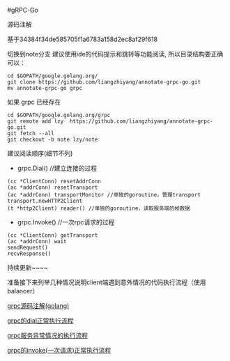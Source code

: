 #gRPC-Go

源码注解

基于34384f34de585705f1a6783a158d2ec8af29f618

切换到note分支
建议使用ide的代码提示和跳转等功能阅读, 所以目录结构要正确
可以：
```
cd $GOPATH/google.golang.org/
git clone https://github.com/liangzhiyang/annotate-grpc-go.git
mv annotate-grpc-go grpc
```
如果 grpc 已经存在
```
cd $GOPATH/google.golang.org/grpc
git remote add lzy  https://github.com/liangzhiyang/annotate-grpc-go.git
git fetch --all
git checkout -b note lzy/note
```
建议阅读顺序(细节不列)
* grpc.Dial() //建立连接的过程
```
(cc *ClientConn) resetAddrConn
(ac *addrConn) resetTransport
(ac *addrConn) transportMonitor //单独的goroutine，管理transport
transport.newHTTP2Client
(t *http2Client) reader() //单独的goroutine，读取服务端的帧数据
```

* grpc.Invoke() //一次rpc请求的过程

```
(cc *ClientConn) getTransport
(ac *addrConn) wait
sendRequest()
recvResponse()

```

持续更新~~~~

准备接下来列举几种情况说明client端遇到意外情况的代码执行流程（使用balancer）

[grpc源码注解(golang)](http://blog.csdn.net/liangzhiyang/article/details/60963025)

[grpc的dial正常执行流程](http://blog.csdn.net/liangzhiyang/article/details/61921764)

[grpc服务异常情况的执行流程](http://blog.csdn.net/liangzhiyang/article/details/61921843)

[grpc的invoke(一次请求)正常执行流程](http://blog.csdn.net/liangzhiyang/article/details/62230971)